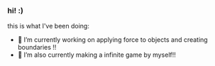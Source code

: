 ### hi! :) 

this is what I've been doing:

- 🔭 I’m currently working on applying force to objects and creating boundaries !!
- 🌱 I’m also currently making a infinite game by myself!!
